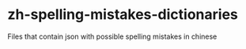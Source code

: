 # zh-spelling-mistakes-dictionaries
Files that contain json with possible spelling mistakes in chinese
